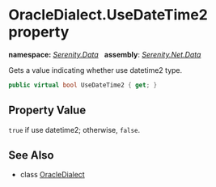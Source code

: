 # OracleDialect.UseDateTime2 property
**namespace:** *[Serenity.Data](../../README.md#serenity.data-namespace)*   **assembly**: *[Serenity.Net.Data](../../README.md)*

Gets a value indicating whether use datetime2 type.

```csharp
public virtual bool UseDateTime2 { get; }
```

## Property Value

`true` if use datetime2; otherwise, `false`.

## See Also

* class [OracleDialect](../OracleDialect.md)